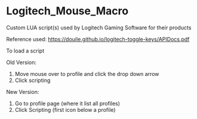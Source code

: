 # Logitech_Mouse_Macro
Custom LUA script(s) used by Logitech Gaming Software for their products 

Reference used:
https://douile.github.io/logitech-toggle-keys/APIDocs.pdf

To load a script

Old Version:
1. Move mouse over to profile and click the drop down arrow
2. Click scripting

New Version:
1. Go to profile page (where it list all profiles)
2. Click Scripting (first icon below a profile)
